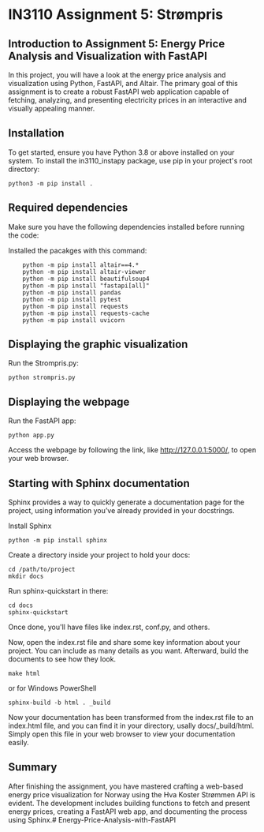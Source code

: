 # IN3110 Assignment 5: Strømpris

## Introduction to Assignment 5: Energy Price Analysis and Visualization with FastAPI
In this project, you will have a look at the energy price analysis and visualization using Python, FastAPI, and Altair. The primary goal of this assignment is to create a robust FastAPI web application capable of fetching, analyzing, and presenting electricity prices in an interactive and visually appealing manner. 

## Installation
To get started, ensure you have Python 3.8 or above installed on your system. To install the in3110_instapy package, use pip in your project's root directory:

```
python3 -m pip install .
```

## Required dependencies
Make sure you have the following dependencies installed before running the code:

Installed the pacakges with this command:
```
    python -m pip install altair==4.*
    python -m pip install altair-viewer
    python -m pip install beautifulsoup4
    python -m pip install "fastapi[all]"
    python -m pip install pandas
    python -m pip install pytest
    python -m pip install requests
    python -m pip install requests-cache
    python -m pip install uvicorn
```
## Displaying the graphic visualization
Run the Strompris.py:
```
python strompris.py
```

## Displaying the webpage
Run the FastAPI app:
```
python app.py 
```
Access the webpage by following the link, like http://127.0.0.1:5000/, to open your web browser.

## Starting with Sphinx documentation
Sphinx provides a way to quickly generate a documentation page for the project, using information you’ve already provided in your docstrings.  

Install Sphinx 
```
python -m pip install sphinx
```
Create a directory inside your project to hold your docs:
```
cd /path/to/project
mkdir docs
```
Run sphinx-quickstart in there:
```
cd docs
sphinx-quickstart
```
Once done, you'll have files like index.rst, conf.py, and others. 

Now, open the index.rst file and share some key information about your project. You can include as many details as you want. Afterward, build the documents to see how they look.
```
make html
```
or for Windows PowerShell
```
sphinx-build -b html . _build
```
Now your documentation has been transformed from the index.rst file to an index.html file, and you can find it in your directory, usally docs/_build/html. Simply open this file in your web browser to view your documentation easily.

## Summary
After finishing the assignment, you have mastered crafting a web-based energy price visualization for Norway using the Hva Koster Strømmen API is evident. The development includes building functions to fetch and present energy prices, creating a FastAPI web app, and documenting the process using Sphinx.#   E n e r g y - P r i c e - A n a l y s i s - w i t h - F a s t A P I  
 